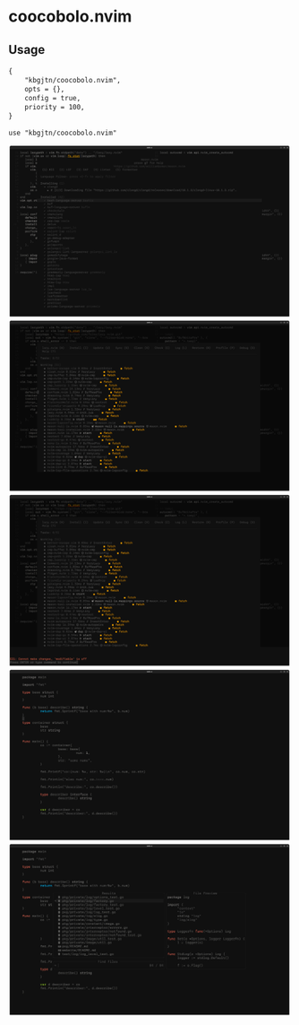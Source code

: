 # coocobolo.nvim

## Usage

```
{
    "kbgjtn/coocobolo.nvim",
    opts = {},
    config = true,
    priority = 100,
}

```

```
use "kbgjtn/coocobolo.nvim"
```

![alt text](https://github.com/Kbgjtn/coocobolo.nvim/blob/main/images/Screenshot%20From%202024-09-14%2003-55-22.png)
![alt text](https://github.com/Kbgjtn/coocobolo.nvim/blob/main/images/Screenshot%20From%202024-09-14%2003-55-43.png)
![alt text](https://github.com/Kbgjtn/coocobolo.nvim/blob/main/images/Screenshot%20From%202024-09-14%2003-55-56.png)
![alt text](https://github.com/Kbgjtn/coocobolo.nvim/blob/main/images/Screenshot%20From%202024-09-14%2003-58-32.png)
![alt text](https://github.com/Kbgjtn/coocobolo.nvim/blob/main/images/Screenshot%20From%202024-09-14%2003-58-58.png)
